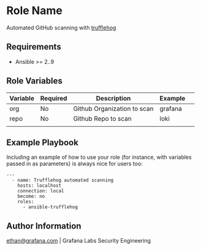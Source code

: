 Role Name
=========

Automated GitHub scanning with [trufflehog](https://github.com/trufflesecurity/trufflehog)

Requirements
------------

* Ansible >= 2..9


Role Variables
--------------

| Variable  | Required  |Description   | Example   |   |
|---|---|---|---|---|
|org   |No   |Github Organization to scan   |grafana   |   |
|repo  |No  |Github Repo to scan   | loki  |   |
|   |   |   |   |   |


Example Playbook
----------------

Including an example of how to use your role (for instance, with variables passed in as parameters) is always nice for users too:
```
---
  - name: Trufflehog automated scanning
    hosts: localhost
    connection: local
    become: no
    roles:
      - ansible-trufflehog
```      

Author Information
------------------

ethan@grafana.com | Grafana Labs Security Engineering
